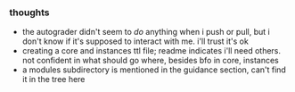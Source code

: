 ### thoughts ###

 - the autograder didn't seem to *do* anything when i push or pull, but i don't know if it's supposed to interact with me. i'll trust it's ok
 - creating a core and instances ttl file; readme indicates i'll need others. not confident in what should go where, besides bfo in core, instances
 - a modules subdirectory is mentioned in the guidance section, can't find it in the tree here
 
